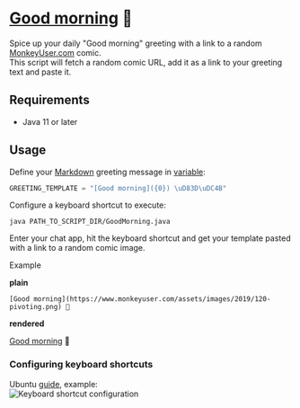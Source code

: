 # [Good morning](https://www.monkeyuser.com) 👋

Spice up your daily "Good morning" greeting with a link to a random <a href="https://www.monkeyuser.com">MonkeyUser.com</a> comic. \
This script will fetch a random comic URL, add it as a link to your greeting text and paste it.

## Requirements
* Java 11 or later

## Usage
Define your [Markdown](https://www.markdownguide.org/basic-syntax/#links) greeting message in [variable](GoodMorning.java):
```java
GREETING_TEMPLATE = "[Good morning]({0}) \uD83D\uDC4B"
```
Configure a keyboard shortcut to execute:
```shell
java PATH_TO_SCRIPT_DIR/GoodMorning.java
```
Enter your chat app, hit the keyboard shortcut and get your template pasted with a link to a random comic image.

Example

**plain**
```text
[Good morning](https://www.monkeyuser.com/assets/images/2019/120-pivoting.png) 👋
```

**rendered**

[Good morning](https://www.monkeyuser.com/assets/images/2019/120-pivoting.png) 👋

### Configuring keyboard shortcuts
Ubuntu [guide](https://help.ubuntu.com/stable/ubuntu-help/keyboard-shortcuts-set.html.en), example: \
![Keyboard shortcut configuration](https://cdn.dobicinaitis.dev/git/good-morning-keyboard-shortcut.png)
